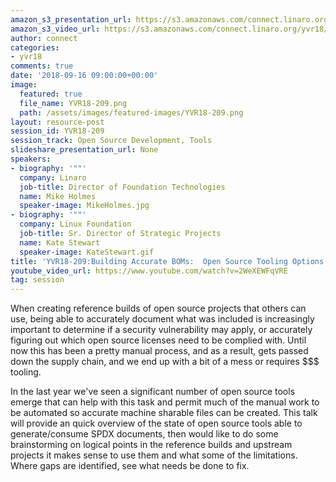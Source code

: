 ```yaml
---
amazon_s3_presentation_url: https://s3.amazonaws.com/connect.linaro.org/yvr18/presentations/yvr18-209.pdf
amazon_s3_video_url: https://s3.amazonaws.com/connect.linaro.org/yvr18/videos/yvr18-209.mp4
author: connect
categories:
- yvr18
comments: true
date: '2018-09-16 09:00:00+00:00'
image:
  featured: true
  file_name: YVR18-209.png
  path: /assets/images/featured-images/YVR18-209.png
layout: resource-post
session_id: YVR18-209
session_track: Open Source Development, Tools
slideshare_presentation_url: None
speakers:
- biography: '""'
  company: Linaro
  job-title: Director of Foundation Technologies
  name: Mike Holmes
  speaker-image: MikeHolmes.jpg
- biography: '""'
  company: Linux Foundation
  job-title: Sr. Director of Strategic Projects
  name: Kate Stewart
  speaker-image: KateStewart.gif
title: 'YVR18-209:Building Accurate BOMs:  Open Source Tooling Options'
youtube_video_url: https://www.youtube.com/watch?v=2WeXEWFqVRE
tag: session
---
```


When creating reference builds of open source projects that others can use, being able to accurately document what was included is increasingly important to determine if a security vulnerability may apply,  or accurately figuring out which open source licenses need to be complied with.    Until now this has been a pretty manual process, and as a result,  gets passed down the supply chain,  and we end up with a bit of a mess or requires $$$ tooling.

In the last year we've seen a significant number of open source tools emerge that can help with this task and permit much of the manual work to be automated so accurate machine sharable files can be created.   This talk will provide an quick overview of the state of open source tools able to generate/consume SPDX documents,   then would like to do some brainstorming on logical points in the reference builds and upstream projects it makes sense to use them and what some of the limitations.   Where gaps are identified,  see what needs be done to fix.
